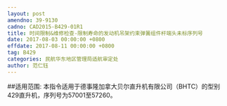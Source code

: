 ```yaml
---
layout: post
amendno: 39-9130
cadno: CAD2015-B429-01R1
title: 时间限制&维修检查-限制寿命的发动机吊架约束弹簧组件杆端头未标序列号
date: 2017-08-03 00:00:00 +0800
effdate: 2017-08-11 00:00:00 +0800
tag: B429
categories: 民航华东地区管理局适航审定处
author: 范仁钰
---
```


##适用范围:
本指令适用于德事隆加拿大贝尔直升机有限公司（BHTC）的型别
429直升机，序列号为57001至57260。

